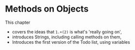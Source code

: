 # Methods on Objects

This chapter  

* covers the ideas that `1.+(2)` is what's 'really going on', 
* introduces Strings, including calling methods on them,
* Introduces the first version of the Todo list, using variables